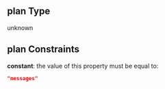 ## plan Type

unknown

## plan Constraints

**constant**: the value of this property must be equal to:

```json
"messages"
```
